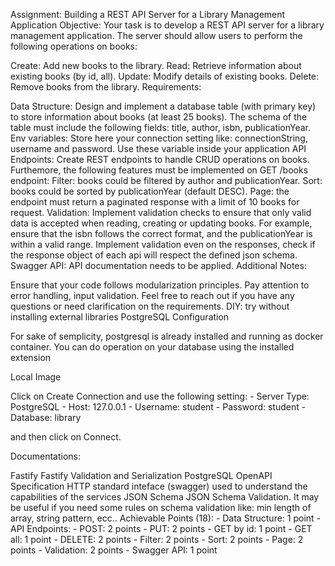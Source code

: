 Assignment: Building a REST API Server for a Library Management Application
Objective: Your task is to develop a REST API server for a library management application. The server should allow users to perform the following operations on books:

Create: Add new books to the library.
Read: Retrieve information about existing books (by id, all).
Update: Modify details of existing books.
Delete: Remove books from the library.
Requirements:

Data Structure: Design and implement a database table (with primary key) to store information about books (at least 25 books). The schema of the table must include the following fields: title, author, isbn, publicationYear.
Env variables: Store here your connection setting like: connectionString, username and password. Use these variable inside your application
API Endpoints: Create REST endpoints to handle CRUD operations on books. Furthemore, the following features must be implemented on GET /books endpoint:
Filter: books could be filtered by author and publicationYear.
Sort: books could be sorted by publicationYear (default DESC).
Page: the endpoint must return a paginated response with a limit of 10 books for request.
Validation: Implement validation checks to ensure that only valid data is accepted when reading, creating or updating books. For example, ensure that the isbn follows the correct format, and the publicationYear is within a valid range. Implement validation even on the responses, check if the response object of each api will respect the defined json schema.
Swagger API: API documentation needs to be applied.​
Additional Notes:

Ensure that your code follows modularization principles.
Pay attention to error handling, input validation.
Feel free to reach out if you have any questions or need clarification on the requirements.
DIY: try without installing external libraries
PostgreSQL Configuration

For sake of semplicity, postgresql is already installed and running as docker container. You can do operation on your database using the installed extension

Local Image

Click on Create Connection and use the following setting: - Server Type: PostgreSQL - Host: 127.0.0.1 - Username: student - Password: student - Database: library

and then click on Connect.

Documentations:

Fastify
Fastify Validation and Serialization
PostgreSQL
OpenAPI Specification HTTP standard inteface (swagger) used to understand the capabilities of the services
JSON Schema
JSON Schema Validation. It may be useful if you need some rules on schema validation like: min length of array, string pattern, ecc..
Achievable Points (18): - Data Structure: 1 point - API Endpoints: - POST: 2 points - PUT: 2 points - GET by id: 1 point - GET all: 1 point - DELETE: 2 points - Filter: 2 points - Sort: 2 points - Page: 2 points - Validation: 2 points - Swagger API: 1 point